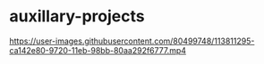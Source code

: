 # auxillary-projects

https://user-images.githubusercontent.com/80499748/113811295-ca142e80-9720-11eb-98bb-80aa292f6777.mp4
